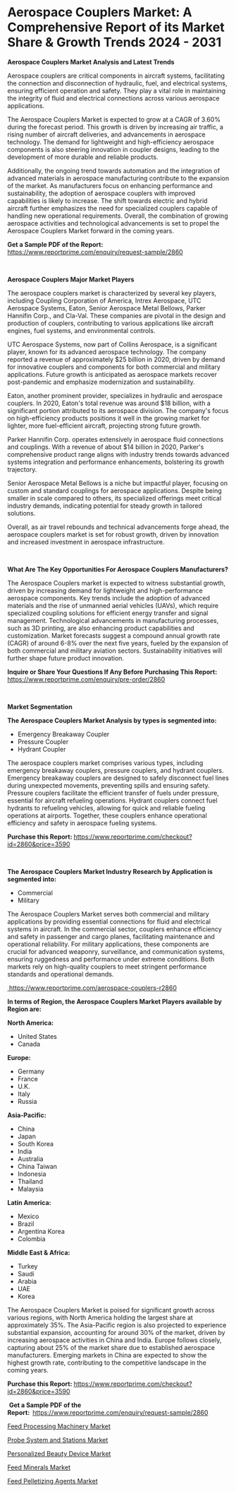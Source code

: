 <p><h1>Aerospace Couplers Market: A Comprehensive Report of its Market Share & Growth Trends 2024 - 2031</h1></p><p><strong>Aerospace Couplers Market Analysis and Latest Trends</strong></p>
<p><p>Aerospace couplers are critical components in aircraft systems, facilitating the connection and disconnection of hydraulic, fuel, and electrical systems, ensuring efficient operation and safety. They play a vital role in maintaining the integrity of fluid and electrical connections across various aerospace applications.</p><p>The Aerospace Couplers Market is expected to grow at a CAGR of 3.60% during the forecast period. This growth is driven by increasing air traffic, a rising number of aircraft deliveries, and advancements in aerospace technology. The demand for lightweight and high-efficiency aerospace components is also steering innovation in coupler designs, leading to the development of more durable and reliable products.</p><p>Additionally, the ongoing trend towards automation and the integration of advanced materials in aerospace manufacturing contribute to the expansion of the market. As manufacturers focus on enhancing performance and sustainability, the adoption of aerospace couplers with improved capabilities is likely to increase. The shift towards electric and hybrid aircraft further emphasizes the need for specialized couplers capable of handling new operational requirements. Overall, the combination of growing aerospace activities and technological advancements is set to propel the Aerospace Couplers Market forward in the coming years.</p></p>
<p><strong>Get a Sample PDF of the Report:&nbsp;</strong> <a href="https://www.reportprime.com/enquiry/request-sample/2860">https://www.reportprime.com/enquiry/request-sample/2860</a></p>
<p>&nbsp;</p>
<p><strong>Aerospace Couplers Major Market Players</strong></p>
<p><p>The aerospace couplers market is characterized by several key players, including Coupling Corporation of America, Intrex Aerospace, UTC Aerospace Systems, Eaton, Senior Aerospace Metal Bellows, Parker Hannifin Corp., and Cla-Val. These companies are pivotal in the design and production of couplers, contributing to various applications like aircraft engines, fuel systems, and environmental controls.</p><p>UTC Aerospace Systems, now part of Collins Aerospace, is a significant player, known for its advanced aerospace technology. The company reported a revenue of approximately $25 billion in 2020, driven by demand for innovative couplers and components for both commercial and military applications. Future growth is anticipated as aerospace markets recover post-pandemic and emphasize modernization and sustainability.</p><p>Eaton, another prominent provider, specializes in hydraulic and aerospace couplers. In 2020, Eaton's total revenue was around $18 billion, with a significant portion attributed to its aerospace division. The company's focus on high-efficiency products positions it well in the growing market for lighter, more fuel-efficient aircraft, projecting strong future growth.</p><p>Parker Hannifin Corp. operates extensively in aerospace fluid connections and couplings. With a revenue of about $14 billion in 2020, Parker's comprehensive product range aligns with industry trends towards advanced systems integration and performance enhancements, bolstering its growth trajectory.</p><p>Senior Aerospace Metal Bellows is a niche but impactful player, focusing on custom and standard couplings for aerospace applications. Despite being smaller in scale compared to others, its specialized offerings meet critical industry demands, indicating potential for steady growth in tailored solutions.</p><p>Overall, as air travel rebounds and technical advancements forge ahead, the aerospace couplers market is set for robust growth, driven by innovation and increased investment in aerospace infrastructure.</p></p>
<p>&nbsp;</p>
<p><strong>What Are The Key Opportunities For Aerospace Couplers Manufacturers?</strong></p>
<p><p>The Aerospace Couplers market is expected to witness substantial growth, driven by increasing demand for lightweight and high-performance aerospace components. Key trends include the adoption of advanced materials and the rise of unmanned aerial vehicles (UAVs), which require specialized coupling solutions for efficient energy transfer and signal management. Technological advancements in manufacturing processes, such as 3D printing, are also enhancing product capabilities and customization. Market forecasts suggest a compound annual growth rate (CAGR) of around 6-8% over the next five years, fueled by the expansion of both commercial and military aviation sectors. Sustainability initiatives will further shape future product innovation.</p></p>
<p><strong>Inquire or Share Your Questions If Any Before Purchasing This Report:</strong> <a href="https://www.reportprime.com/enquiry/pre-order/2860">https://www.reportprime.com/enquiry/pre-order/2860</a></p>
<p>&nbsp;</p>
<p><strong>Market Segmentation</strong></p>
<p><strong>The Aerospace Couplers Market Analysis by types is segmented into:</strong></p>
<p><ul><li>Emergency Breakaway Coupler</li><li>Pressure Coupler</li><li>Hydrant Coupler</li></ul></p>
<p><p>The aerospace couplers market comprises various types, including emergency breakaway couplers, pressure couplers, and hydrant couplers. Emergency breakaway couplers are designed to safely disconnect fuel lines during unexpected movements, preventing spills and ensuring safety. Pressure couplers facilitate the efficient transfer of fuels under pressure, essential for aircraft refueling operations. Hydrant couplers connect fuel hydrants to refueling vehicles, allowing for quick and reliable fueling operations at airports. Together, these couplers enhance operational efficiency and safety in aerospace fueling systems.</p></p>
<p><strong>Purchase this Report:&nbsp;</strong><a href="https://www.reportprime.com/checkout?id=2860&price=3590">https://www.reportprime.com/checkout?id=2860&price=3590</a></p>
<p>&nbsp;</p>
<p><strong>The Aerospace Couplers Market Industry Research by Application is segmented into:</strong></p>
<p><ul><li>Commercial</li><li>Military</li></ul></p>
<p><p>The Aerospace Couplers Market serves both commercial and military applications by providing essential connections for fluid and electrical systems in aircraft. In the commercial sector, couplers enhance efficiency and safety in passenger and cargo planes, facilitating maintenance and operational reliability. For military applications, these components are crucial for advanced weaponry, surveillance, and communication systems, ensuring ruggedness and performance under extreme conditions. Both markets rely on high-quality couplers to meet stringent performance standards and operational demands.</p></p>
<p><a href="https://www.reportprime.com/aerospace-couplers-r2860">&nbsp;https://www.reportprime.com/aerospace-couplers-r2860</a></p>
<p><strong>In terms of Region, the Aerospace Couplers Market Players available by Region are:</strong></p>
<p>
    <p> <strong> North America: </strong>
        <ul>
            <li>United States</li>
            <li>Canada</li>
        </ul>
        </p> 
    <p> <strong> Europe: </strong>
        <ul>
            <li>Germany</li>
            <li>France</li>
            <li>U.K.</li>
            <li>Italy</li>
            <li>Russia</li>
        </ul>
        </p> 
    <p> <strong> Asia-Pacific: </strong>
        <ul>
            <li>China</li>
            <li>Japan</li>
            <li>South Korea</li>
            <li>India</li>
            <li>Australia</li>
            <li>China Taiwan</li>
            <li>Indonesia</li>
            <li>Thailand</li>
            <li>Malaysia</li>
        </ul>
        </p> 
    <p> <strong> Latin America: </strong>
        <ul>
            <li>Mexico</li>
            <li>Brazil</li>
            <li>Argentina Korea</li>
            <li>Colombia</li>
        </ul>
        </p> 
    <p> <strong> Middle East & Africa: </strong>
        <ul>
            <li>Turkey</li>
            <li>Saudi</li>
            <li>Arabia</li>
            <li>UAE</li>
            <li>Korea</li>
        </ul>
    </p>
    </p>
<p><p>The Aerospace Couplers Market is poised for significant growth across various regions, with North America holding the largest share at approximately 35%. The Asia-Pacific region is also projected to experience substantial expansion, accounting for around 30% of the market, driven by increasing aerospace activities in China and India. Europe follows closely, capturing about 25% of the market share due to established aerospace manufacturers. Emerging markets in China are expected to show the highest growth rate, contributing to the competitive landscape in the coming years.</p></p>
<p><strong>Purchase this Report: </strong><a href="https://www.reportprime.com/checkout?id=2860&price=3590">https://www.reportprime.com/checkout?id=2860&price=3590</a></p>
<p>&nbsp;<strong>Get a Sample PDF of the Report:&nbsp;&nbsp;</strong><a href="https://www.reportprime.com/enquiry/request-sample/2860">https://www.reportprime.com/enquiry/request-sample/2860</a></p>
<p><strong></strong></p>
<p><p><a href="https://www.linkedin.com/pulse/feed-processing-machinery-market-overview-regional-outlook-ybnye?trackingId=G6VMILjaSGWz5GQin5b8ZA%3D%3D">Feed Processing Machinery Market</a></p><p><a href="https://issuu.com/reportprime-2/docs/probe-system-and-stations-market-si_96151e13aa1172">Probe System and Stations Market</a></p><p><a href="https://issuu.com/reportprime-2/docs/personalized-beauty-device-market-s_061918dc0a1186">Personalized Beauty Device Market</a></p><p><a href="https://www.linkedin.com/pulse/future-innovation-global-feed-minerals-market-growth-opportunities-6hgoc?trackingId=msOIyFOQTQqGa%2BDKP6YyGQ%3D%3D">Feed Minerals Market</a></p><p><a href="https://www.linkedin.com/pulse/driving-factors-behind-feed-pelletizing-agents-market-trends-applications-zfoac?trackingId=ZLotyOa%2BSwaNi6ig02nEzQ%3D%3D">Feed Pelletizing Agents Market</a></p></p>